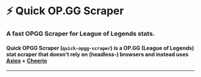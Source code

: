 # ⚡ Quick OP.GG Scraper

### **A fast OPGG Scraper for League of Legends stats**.  
#### Quick OPGG Scraper (`quick-opgg-scraper`) is a OP.GG (League of Legends) stat scraper that doesn't rely on (headless-) browsers and instead uses [Axios](https://github.com/axios/axios) + [Cheerio](https://github.com/cheeriojs/cheerio)
--- 
